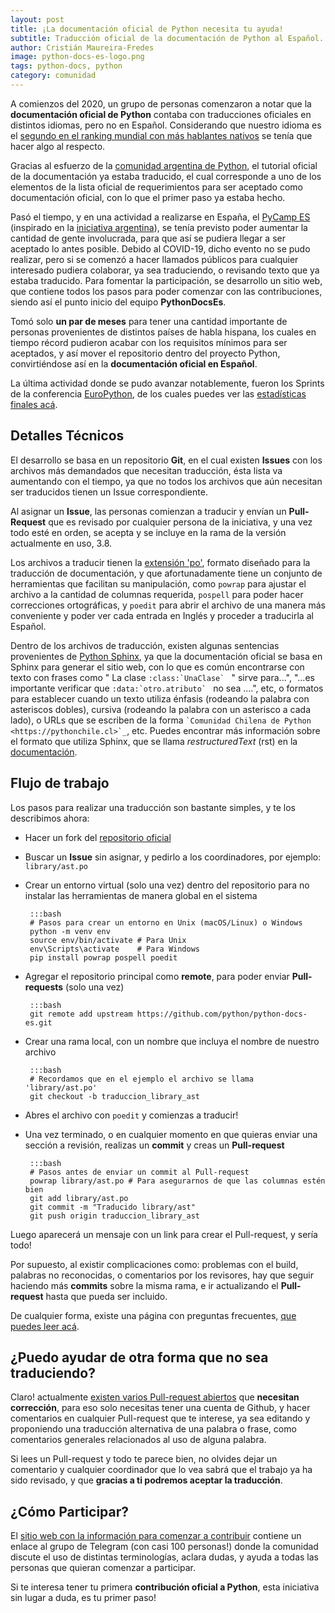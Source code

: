 ```yaml
---
layout: post
title: ¡La documentación oficial de Python necesita tu ayuda!
subtitle: Traducción oficial de la documentación de Python al Español.
author: Cristián Maureira-Fredes
image: python-docs-es-logo.png
tags: python-docs, python
category: comunidad
---
```


A comienzos del 2020, un grupo de personas comenzaron a notar que la
**documentación oficial de Python** contaba con traducciones oficiales en
distintos idiomas, pero no en Español. Considerando que nuestro idioma es el
[segundo en el ranking mundial con más hablantes
nativos](https://en.wikipedia.org/wiki/List_of_languages_by_number_of_native_speakers)
se tenía que hacer algo al respecto.

Gracias al esfuerzo de la [comunidad argentina de
Python](http://www.python.org.ar/), el tutorial oficial de la documentación ya
estaba traducido, el cual corresponde a uno de los elementos de la lista
oficial de requerimientos para ser aceptado como documentación oficial, con lo
que el primer paso ya estaba hecho.

Pasó el tiempo, y en una actividad a realizarse en España, el [PyCamp
ES](https://pycamp.es/) (inspirado en la [iniciativa
argentina](https://argentinaenpython.com/eventos/)), se tenía previsto poder
aumentar la cantidad de gente involucrada, para que así se pudiera llegar a ser
aceptado lo antes posible. Debido al COVID-19, dicho evento no se pudo
realizar, pero si se comenzó a hacer llamados públicos para cualquier
interesado pudiera colaborar, ya sea traduciendo, o revisando texto que ya
estaba traducido. Para fomentar la participación, se desarrollo un sitio web,
que contiene todos los pasos para poder comenzar con las contribuciones, siendo
así el punto inicio del equipo **PythonDocsEs**.

Tomó solo **un par de meses** para tener una cantidad importante de personas
provenientes de distintos países de habla hispana, los cuales en tiempo récord
pudieron acabar con los requisitos mínimos para ser aceptados, y así mover el
repositorio dentro del proyecto Python, convirtiéndose así en la
**documentación oficial en Español**.

La última actividad donde se pudo avanzar notablemente, fueron los Sprints de
la conferencia [EuroPython](https://ep2020.europython.eu/), de los cuales
puedes ver las [estadísticas finales
acá](https://maureira.xyz/python-docs-es-sprint-final/#/).

## Detalles Técnicos

El desarrollo se basa en un repositorio **Git**, en el cual existen **Issues**
con los archivos más demandados que necesitan traducción, ésta lista va
aumentando con el tiempo, ya que no todos los archivos que aún necesitan ser
traducidos tienen un Issue correspondiente.

Al asignar un **Issue**, las personas comienzan a traducir y envían un
**Pull-Request** que es revisado por cualquier persona de la iniciativa, y una
vez todo esté en orden, se acepta y se incluye en la rama de la versión
actualmente en uso, 3.8.

Los archivos a traducir tienen la [extensión
'po'](https://www.gnu.org/software/gettext/manual/html_node/PO-Files.html),
formato diseñado para la traducción de documentación, y que afortunadamente
tiene un conjunto de herramientas que facilitan su manipulación, como `powrap`
para ajustar el archivo a la cantidad de columnas requerida, `pospell` para
poder hacer correcciones ortográficas, y `poedit` para abrir el archivo de una
manera más conveniente y poder ver cada entrada en Inglés y proceder
a traducirla al Español.

Dentro de los archivos de traducción, existen algunas sentencias provenientes
de [Python Sphinx](https://www.sphinx-doc.org/en/master/), ya que la
documentación oficial se basa en Sphinx para generar el sitio web, con lo que
es común encontrarse con texto con frases como " La clase ``:class:`UnaClase`
`` " sirve para...", "...es importante verificar que ``:data:`otro.atributo` ``
no sea ....", etc, o formatos para establecer cuando un texto utiliza énfasis
(rodeando la palabra con asteriscos dobles), cursiva (rodeando la palabra con
un asterisco a cada lado), o URLs que se escriben de la forma `` `Comunidad
Chilena de Python <https://pythonchile.cl>`_ ``, etc. Puedes encontrar más
información sobre el formato que utiliza Sphinx, que se llama
*restructuredText* (rst) en la
[documentación](https://www.sphinx-doc.org/en/master/usage/restructuredtext/basics.html).

## Flujo de trabajo

Los pasos para realizar una traducción son bastante simples, y te los describimos ahora:

 * Hacer un fork del [repositorio oficial](https://github.com/python/python-docs-es/)
 * Buscar un **Issue** sin asignar, y pedirlo a los coordinadores, por ejemplo:
   `library/ast.po`
 * Crear un entorno virtual (solo una vez) dentro del repositorio para no
   instalar las herramientas de manera global en el sistema

        :::bash
        # Pasos para crear un entorno en Unix (macOS/Linux) o Windows
        python -m venv env
        source env/bin/activate # Para Unix
        env\Scripts\activate    # Para Windows
        pip install powrap pospell poedit

 * Agregar el repositorio principal como **remote**, para poder enviar
   **Pull-requests** (solo una vez)

        :::bash
        git remote add upstream https://github.com/python/python-docs-es.git

 * Crear una rama local, con un nombre que incluya el nombre de nuestro archivo

        :::bash
        # Recordamos que en el ejemplo el archivo se llama 'library/ast.po'
        git checkout -b traduccion_library_ast

 * Abres el archivo con `poedit` y comienzas a traducir!
 * Una vez terminado, o en cualquier momento en que quieras enviar una sección
   a revisión, realizas un **commit** y creas un **Pull-request**

        :::bash
        # Pasos antes de enviar un commit al Pull-request
        powrap library/ast.po # Para asegurarnos de que las columnas estén bien
        git add library/ast.po
        git commit -m "Traducido library/ast"
        git push origin traduccion_library_ast

Luego aparecerá un mensaje con un link para crear el Pull-request, y sería
todo!

Por supuesto, al existir complicaciones como: problemas con el build, palabras
no reconocidas, o comentarios por los revisores, hay que seguir haciendo más
**commits** sobre la misma rama, e ir actualizando el **Pull-request** hasta
que pueda ser incluido.

De cualquier forma, existe una página con preguntas frecuentes, [que puedes
leer acá](https://python-docs-es.readthedocs.io/es/3.8/faq.html).


## ¿Puedo ayudar de otra forma que no sea traduciendo?

Claro! actualmente [existen varios Pull-request
abiertos](https://github.com/python/python-docs-es/pulls) que **necesitan
corrección**, para eso solo necesitas tener una cuenta de Github, y hacer
comentarios en cualquier Pull-request que te interese, ya sea editando
y proponiendo una traducción alternativa de una palabra o frase, como
comentarios generales relacionados al uso de alguna palabra.

Si lees un Pull-request y todo te parece bien, no olvides dejar un comentario
y cualquier coordinador que lo vea sabrá que el trabajo ya ha sido revisado,
y que **gracias a ti podremos aceptar la traducción**.

## ¿Cómo Participar?

El [sitio web con la información para comenzar
a contribuir](https://python-docs-es.readthedocs.io/es/3.8/CONTRIBUTING.html)
contiene un enlace al grupo de Telegram (con casi 100 personas!) donde la
comunidad discute el uso de distintas terminologías, aclara dudas, y ayuda
a todas las personas que quieran comenzar a participar.

Si te interesa tener tu primera **contribución oficial a Python**, esta
iniciativa sin lugar a duda, es tu primer paso!
